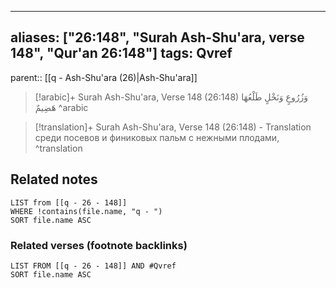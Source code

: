 
---
aliases: ["26:148", "Surah Ash-Shu'ara, verse 148", "Qur'an 26:148"]
tags: Qvref
---

parent:: [[q - Ash-Shu'ara (26)|Ash-Shu'ara]]

> [!arabic]+ Surah Ash-Shu'ara, Verse 148 (26:148)
> <span class="quran-arabic">وَزُرُوعٍ وَنَخْلٍ طَلْعُهَا هَضِيمٌ</span>
^arabic

> [!translation]+ Surah Ash-Shu'ara, Verse 148 (26:148) - Translation
> среди посевов и финиковых пальм с нежными плодами,
^translation



## Related notes
```dataview
LIST from [[q - 26 - 148]]
WHERE !contains(file.name, "q - ")
SORT file.name ASC
```

### Related verses (footnote backlinks)
```dataview
LIST FROM [[q - 26 - 148]] AND #Qvref
SORT file.name ASC
```

